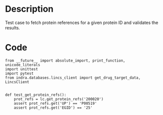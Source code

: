 # Description
Test case to fetch protein references for a given protein ID and validates the results.

# Code
```
from __future__ import absolute_import, print_function, unicode_literals
import unittest
import pytest
from indra.databases.lincs_client import get_drug_target_data, LincsClient


def test_get_protein_refs():
    prot_refs = lc.get_protein_refs('200020')
    assert prot_refs.get('UP') == 'P00519'
    assert prot_refs.get('EGID') == '25'

```
